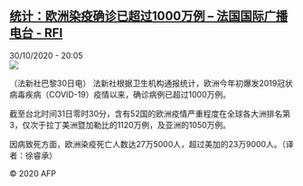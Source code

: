 <!--1604087773000-->
[统计：欧洲染疫确诊已超过1000万例 – 法国国际广播电台 - RFI](http://www.rfi.fr//cn/contenu/20201030-%E7%BB%9F%E8%AE%A1%E6%AC%A7%E6%B4%B2%E6%9F%93%E7%96%AB%E7%A1%AE%E8%AF%8A%E5%B7%B2%E8%B6%85%E8%BF%871000%E4%B8%87%E4%BE%8B)
------

<div>30/10/2020 - 20:05</div><img src="https://s.rfi.fr/media/display/f5ffd540-1ae7-11eb-b71e-005056bff430/w:310/p:16x9/health0001b.201031030502.jpg"><div class="t-content__body u-clearfix"><p>（法新社巴黎30日电）    法新社根据卫生机构通报统计，欧洲今年初爆发2019冠状病毒疾病（COVID-19）疫情以来，确诊病例已超过1000万例。</p><p>    截至台北时间31日零时30分，含有52国的欧洲疫情严重程度在全球各大洲排名第3，仅次于拉丁美洲暨加勒比的1120万例，及亚洲的1050万例。</p><p>    因病致死方面，欧洲染疫死亡人数达27万5000人，超过美加的23万9000人。（译者：徐睿承）</p><p class="t-copyright">© 2020 AFP</p>        </div>
